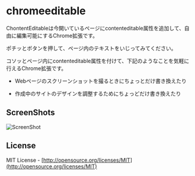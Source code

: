 chromeeditable
============
ChontentEditableは今開いているページにcontenteditable属性を追加して、自由に編集可能にするChrome拡張です。

ポチッとボタンを押して、ページ内のテキストをいじってみてください。

コソッとページ内にcontenteditable属性を付けて、下記のようなことを気軽に行えるChrome拡張です。

 - Webページのスクリーンショットを撮るときにちょっとだけ書き換えたり

 - 作成中のサイトのデザインを調整するためにちょっどだけ書き換えたり

ScreenShots
----
![ScreenShot](https://raw.github.com/shoito/chontenteditable-chrome-extension/master/screenshots/1280x800_0.png)

License
----
MIT License - [http://opensource.org/licenses/MIT](http://opensource.org/licenses/MIT)
